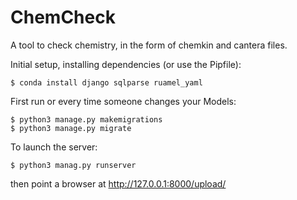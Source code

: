 # ChemCheck
A tool to check chemistry, in the form of chemkin and cantera files.


Initial setup, installing dependencies (or use the Pipfile):

    $ conda install django sqlparse ruamel_yaml

First run or every time someone changes your Models:

    $ python3 manage.py makemigrations
    $ python3 manage.py migrate

To launch the server:

    $ python3 manag.py runserver

then point a browser at http://127.0.0.1:8000/upload/
